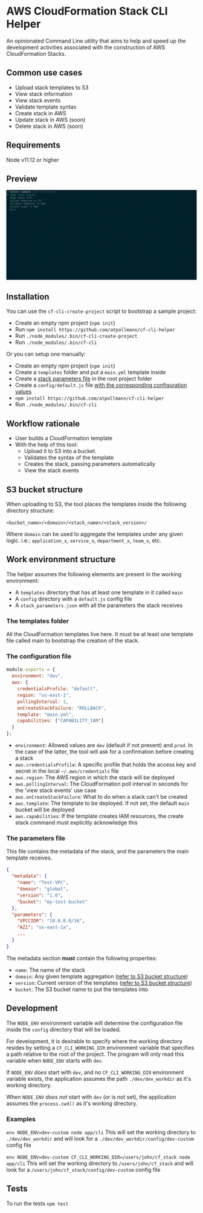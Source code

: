 # AWS CloudFormation Stack CLI Helper

An opinionated Command Line utility that aims to help and speed up the development activities associated with the construction of AWS CloudFormation Stacks.

## Common use cases

- Upload stack templates to S3
- View stack information
- View stack events
- Validate template syntax
- Create stack in AWS
- Update stack in AWS (soon)
- Delete stack in AWS (soon)

## Requirements

Node v11.12 or higher

## Preview

![preview](img/demo.gif "Demo")

## Installation

You can use the `cf-cli-create-project` script to bootstrap a sample project:

- Create an empty npm project (`npm init`)
- Run `npm install https://github.com/atpollmann/cf-cli-helper`
- Run `./node_modules/.bin/cf-cli-create-project`
- Run `./node_modules/.bin/cf-cli`

Or you can setup one manually:

- Create an empty npm project (`npm init`)
- Create a `templates` folder and put a `main.yml` template inside
- Create a [stack parameters file](#the-parameters-file) in the root project folder
- Create a `config/default.js` file [with the corresponding configuration values](#the-configuration-file)
- `npm install https://github.com/atpollmann/cf-cli-helper`
- Run `./node_modules/.bin/cf-cli`

## Workflow rationale

- User builds a CloudFormation template
- With the help of this tool:
  - Upload it to S3 into a bucket.
  - Validates the syntax of the template
  - Creates the stack, passing parameters automatically
  - View the stack events

## S3 bucket structure

When uploading to S3, the tool places the templates inside the following directory structure:

`<bucket_name>/<domain>/<stack_name>/<stack_version>/`

Where `domain` can be used to aggregate the templates under any given logic. i.e.: `application_x`, `service_x`, `department_x`, `team_x`, etc.

## Work environment structure

The helper assumes the following elements are present in the working environment:

- A `templates` directory that has at least one template in it called `main`
- A `config` directory with a `default.js` config file
- A `stack_parameters.json` with all the parameters the stack receives

### The templates folder

All the CloudFormation templates live here. It must be at least one template file called main to bootstrap the creation of the stack.

### The configuration file

```javascript
module.exports = {
  environment: "dev",
  aws: {
    credentialsProfile: "default",
    region: "us-east-1",
    pollingInterval: 1,
    onCreateStackFailure: "ROLLBACK",
    template: "main.yml",
    capabilities: ["CAPABILITY_IAM"]
  }
};
```

- `environment`: Allowed values are `dev` (default if not present) and `prod`. In the case of the latter, the tool will ask for a confirmation before creating a stack
- `aws.credentialsProfile`: A specific profile that holds the access key and secret in the local `~/.aws/credentials` file
- `aws.region`: The AWS region in which the stack will be deployed
- `aws.pollingInterval`: The CloudFormation poll interval in seconds for the 'view stack events' use case
- `aws.onCreateStackFailure`: What to do when a stack can't be created
- `aws.template`: The template to be deployed. If not set, the default `main` bucket will be deployed
- `aws.capabilities`: If the template creates IAM resources, the create stack command must explicitly acknowledge this

### The parameters file

This file contains the metadata of the stack, and the parameters the main template receives.

```json
{
  "metadata": {
    "name": "Test-VPC",
    "domain": "global",
    "version": "1.6",
    "bucket": "my-test-bucket"
  },
  "parameters": {
    "VPCCIDR": "10.0.0.0/16",
    "AZ1": "us-east-1a",
    ...
  }
}
```

The metadata section **must** contain the following properties:

- `name`: The name of the stack
- `domain`: Any given template aggregation ([refer to S3 bucket structure](#s3-bucket-structure))
- `version`: Current version of the templates ([refer to S3 bucket structure](#s3-bucket-structure))
- `bucket`: The S3 bucket name to put the templates into

## Development

The `NODE_ENV` environment variable will determine the configuration file inside the `config` directory that will be loaded.

For development, it is desirable to specify where the working directory resides by setting a `CF_CLI_WORKING_DIR` environment variable that specifies a path relative to the root of the project. The program will only read this variable when `NODE_ENV` starts with `dev`.

If `NODE_ENV` _does_ start with `dev`, and no `CF_CLI_WORKING_DIR` environment variable exists, the application assumes the path `./dev/dev_workdir` as it's working directory.

When `NODE_ENV` _does not_ start with `dev` (or is not set), the application assumes the `process.cwd()` as it's working directory.

### Examples

`env NODE_ENV=dev-custom node app/cli`
This will set the working directory to `./dev/dev_workdir` and will look for a `./dev/dev_workdir/config/dev-custom` config file

`env NODE_ENV=dev-custom CF_CLI_WORKING_DIR=/users/john/cf_stack node app/cli`
This will set the working directory to `/users/john/cf_stack` and will look for a `/users/john/cf_stack/config/dev-custom` config file

## Tests

To run the tests
`npm test`
